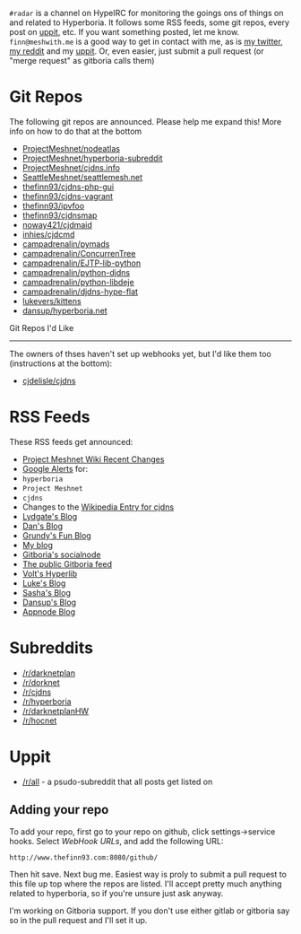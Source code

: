 `#radar` is a channel on HypeIRC for monitoring the goings ons of things on and related to Hyperboria. It follows some RSS feeds, some git repos, every post on [uppit](http://uppit.us), etc. If you want something posted, let me know. `finn@meshwith.me` is a good way to get in contact with me, as is [my twitter](https://twitter.com/thefinn93), [my reddit](http://www.reddit.com/u/thefinn93) and my [uppit](http://uppit.us/u/thefinn93). Or, even easier, just submit a pull request (or "merge request" as gitboria calls them)

Git Repos
=======

The following git repos are announced. Please help me expand this! More info on how to do that at the bottom

* [ProjectMeshnet/nodeatlas](https://github.com/ProjectMeshnet/nodeatlas)
* [ProjectMeshnet/hyperboria-subreddit](https://github.com/ProjectMeshnet/hyperboria-subreddit)
* [ProjectMeshnet/cjdns.info](https://github.com/ProjectMeshnet/cjdns.info)
* [SeattleMeshnet/seattlemesh.net](https://github.com/seattlemeshnet/seattlemesh.net)
* [thefinn93/cjdns-php-gui](https://github.com/thefinn93/cjdns-php-gui)
* [thefinn93/cjdns-vagrant](https://github.com/thefinn93/cjdns-vagrant)
* [thefinn93/ipvfoo](https://github.com/thefinn93/ipvfoo)
* [thefinn93/cjdnsmap](https://github.com/thefinn93/cjdnsmap)
* [noway421/cjdmaid](https://github.com/noway421/cjdmaid)
* [inhies/cjdcmd](https://github.com/inhies/cjdcmd)
* [campadrenalin/pymads](https://github.com/campadrenalin/pymads)
* [campadrenalin/ConcurrenTree](https://github.com/campadrenalin/ConcurrenTree)
* [campadrenalin/EJTP-lib-python](https://github.com/campadrenalin/EJTP-lib-python)
* [campadrenalin/python-djdns](https://github.com/campadrenalin/python-djdns)
* [campadrenalin/python-libdeje](https://github.com/campadrenalin/python-libdeje)
* [campadrenalin/djdns-hype-flat](https://github.com/campadrenalin/djdns-hype-flat)
* [lukevers/kittens](https://github.com/lukevers/kittens)
* [dansup/hyperboria.net](https://github.com/dansup/hyperboria.net)

Git Repos I'd Like

-----
The owners of thses haven't set up webhooks yet, but I'd like them too (instructions at the bottom):

* [cjdelisle/cjdns](https://github.com/cjdelisle/cjdns)

RSS Feeds
======

These RSS feeds get announced:

* [Project Meshnet Wiki Recent Changes](https://wiki.projectmeshnet.org/Special:RecentChanges)
* [Google Alerts](https://www.google.com/alerts) for:
 * `hyperboria`
 * `Project Meshnet`
 * `cjdns`
* Changes to the [Wikipedia Entry for cjdns](https://en.wikipedia.org/wiki/Cjdns)
* [Lydgate's Blog](http://lydgate.hypebox.net)
* [Dan's Blog](https://meshwith.me/blog)
* [Grundy's Fun Blog](http://grundy.hypebox.net)
* [My blog](http://hyperboria.thefinn93.com)
* [Gitboria's socialnode](http://socialno.de/gitboria)
* [The public Gitboria feed](http://gitboria.com/dashboard)
* [Volt's Hyperlib](http://[fc7b:ce4a:f655:f634:792b:5924:29c4:60fa]/)
* [Luke's Blog](https://blog.lukevers.com)
* [Sasha's Blog](http://speedfulpanic.net)
* [Dansup's Blog](http://dansup.hypebox.net)
* [Appnode Blog](http://appno.de/blog)

Subreddits
======
* [/r/darknetplan](http://www.reddit.com/r/darknetplan)
* [/r/dorknet](http://www.reddit.com/r/dorknet)
* [/r/cjdns](http://www.reddit.com/r/cjdns)
* [/r/hyperboria](http://www.reddit.com/r/hyperboria)
* [/r/darknetplanHW](http://www.reddit.com/r/darknetplanHW)
* [/r/hocnet](http://www.reddit.com/r/hocnet)

Uppit
=====
* [/r/all](http://uppit.us/r/all) - a psudo-subreddit that all posts get listed on


Adding your repo
----------------
To add your repo, first go to your repo on github, click settings->service hooks.
Select *WebHook URLs*, and add the following URL:

`http://www.thefinn93.com:8080/github/`

Then hit save. Next bug me. Easiest way is proly to submit a pull request to this
file up top where the repos are listed. I'll accept pretty much anything related
to hyperboria, so if you're unsure just ask anyway.

I'm working on Gitboria support. If you don't use either gitlab or gitboria say so in
the pull request and I'll set it up.
